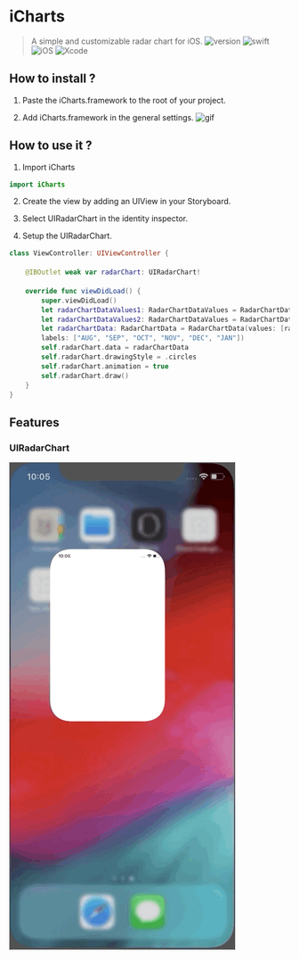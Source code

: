 # iCharts
> A simple and customizable radar chart for iOS.
![version](https://img.shields.io/badge/Version-1.0.0-lightgrey.svg)
![swift](https://img.shields.io/badge/Swift-5-important.svg)
![iOS](https://img.shields.io/badge/iOS-12.2-informational.svg)
![Xcode](https://img.shields.io/badge/Xcode-10.2.1-yellow.svg)

## How to install ?

1) Paste the iCharts.framework to the root of your project.

2) Add iCharts.framework in the general settings.
![gif](others/gif1.gif)

## How to use it ?

1) Import iCharts

```swift
import iCharts
```

2) Create the view by adding an UIView in your Storyboard.

3) Select UIRadarChart in the identity inspector.

4) Setup the UIRadarChart.
```swift
class ViewController: UIViewController {

    @IBOutlet weak var radarChart: UIRadarChart!

    override func viewDidLoad() {
        super.viewDidLoad()
        let radarChartDataValues1: RadarChartDataValues = RadarChartDataValues(values: [28, 20, 50, 46, 82, 84], color: UIColor.cyan)
        let radarChartDataValues2: RadarChartDataValues = RadarChartDataValues(values: [38, 76, 67, 82, 48, 92], color: UIColor.orange)
        let radarChartData: RadarChartData = RadarChartData(values: [radarChartDataValues2, radarChartDataValues1],
        labels: ["AUG", "SEP", "OCT", "NOV", "DEC", "JAN"])
        self.radarChart.data = radarChartData
        self.radarChart.drawingStyle = .circles
        self.radarChart.animation = true
        self.radarChart.draw()
    }
}
```

## Features

### UIRadarChart

![gif](others/gif2.gif)


